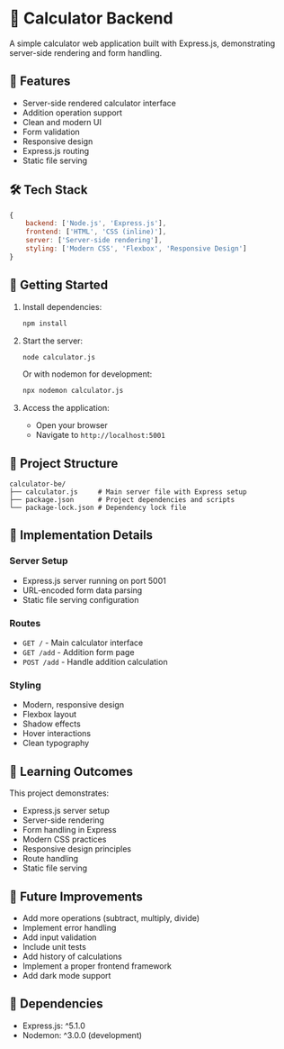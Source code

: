# 🧮 Calculator Backend

A simple calculator web application built with Express.js, demonstrating server-side rendering and form handling.

## 🌟 Features

- Server-side rendered calculator interface
- Addition operation support
- Clean and modern UI
- Form validation
- Responsive design
- Express.js routing
- Static file serving

## 🛠️ Tech Stack

```javascript
{
    backend: ['Node.js', 'Express.js'],
    frontend: ['HTML', 'CSS (inline)'],
    server: ['Server-side rendering'],
    styling: ['Modern CSS', 'Flexbox', 'Responsive Design']
}
```

## 🚀 Getting Started

1. Install dependencies:
   ```bash
   npm install
   ```

2. Start the server:
   ```bash
   node calculator.js
   ```
   
   Or with nodemon for development:
   ```bash
   npx nodemon calculator.js
   ```

3. Access the application:
   - Open your browser
   - Navigate to `http://localhost:5001`

## 📁 Project Structure

```
calculator-be/
├── calculator.js     # Main server file with Express setup
├── package.json      # Project dependencies and scripts
└── package-lock.json # Dependency lock file
```

## 🔧 Implementation Details

### Server Setup
- Express.js server running on port 5001
- URL-encoded form data parsing
- Static file serving configuration

### Routes
- `GET /` - Main calculator interface
- `GET /add` - Addition form page
- `POST /add` - Handle addition calculation

### Styling
- Modern, responsive design
- Flexbox layout
- Shadow effects
- Hover interactions
- Clean typography

## 🌱 Learning Outcomes

This project demonstrates:
- Express.js server setup
- Server-side rendering
- Form handling in Express
- Modern CSS practices
- Responsive design principles
- Route handling
- Static file serving

## 🔄 Future Improvements

- Add more operations (subtract, multiply, divide)
- Implement error handling
- Add input validation
- Include unit tests
- Add history of calculations
- Implement a proper frontend framework
- Add dark mode support

## 📝 Dependencies

- Express.js: ^5.1.0
- Nodemon: ^3.0.0 (development) 